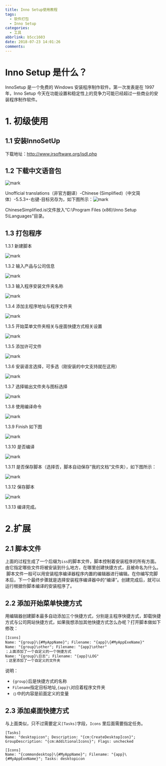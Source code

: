 ```yaml
---
title: Inno Setup使用教程
tags:
  - 软件打包
  - Inno Setup
categories:
  - 工具
abbrlink: b5cc1603
date: 2018-07-23 14:01:26
comments:
---
```

# Inno Setup 是什么？

 InnoSetup 是一个免费的 Windows 安装程序制作软件。第一次发表是在 1997 年，Inno Setup 今天在功能设置和稳定性上的竞争力可能已经超过一些商业的安装程序制作软件。

<!-- more -->

# 1. 初级使用

## 1.1 安装InnoSetUp

下载地址：http://www.jrsoftware.org/isdl.php

## 1.2 下载中文语音包

![mark](http://p3goxj4ar.bkt.clouddn.com/blog/180723/ebIhjL9BkH.png?imageslim)

Unofficial translations（非官方翻译）-Chinese (Simplified)（中文简体）-5.5.3+-右键-目标另存为，如下图所示：![mark](http://p3goxj4ar.bkt.clouddn.com/blog/180723/dkE6LfkHiL.png?imageslim)

ChineseSimplified.isl文件放入“C:\Program Files (x86)\Inno Setup 5\Languages”目录。

## 1.3 打包程序

1.3.1 新建脚本

![mark](http://p3goxj4ar.bkt.clouddn.com/blog/180723/e2a89CG88G.png?imageslim)

1.3.2 输入产品与公司信息

![mark](http://p3goxj4ar.bkt.clouddn.com/blog/180723/64mK78i66J.png?imageslim)

1.3.3 输入程序安装文件夹名称

![mark](http://p3goxj4ar.bkt.clouddn.com/blog/180723/AaABb11L8L.png?imageslim)

1.3.4 添加主程序地址与程序文件夹

![mark](http://p3goxj4ar.bkt.clouddn.com/blog/180723/aEJ3IDBdjK.png?imageslim)

1.3.5  开始菜单文件夹相关与座面快捷方式相关设置

![mark](http://p3goxj4ar.bkt.clouddn.com/blog/180723/DHjme0DffK.png?imageslim)

1.3.5 添加许可文件

![mark](http://p3goxj4ar.bkt.clouddn.com/blog/180723/BGAH1l18Gi.png?imageslim)

1.3.6 安装语言选择，可多选（刚安装的中文支持就在这用）

![mark](http://p3goxj4ar.bkt.clouddn.com/blog/180723/6hd2fi11fA.png?imageslim)

1.3.7 选择输出文件夹与图标选择

![mark](http://p3goxj4ar.bkt.clouddn.com/blog/180723/l8HK7GlA8k.png?imageslim)

1.3.8 使用编译命令

![mark](http://p3goxj4ar.bkt.clouddn.com/blog/180723/9L63gK57H7.png?imageslim)

1.3.9  Finish 如下图

![mark](http://p3goxj4ar.bkt.clouddn.com/blog/180723/eBgj85CBAe.png?imageslim)

1.3.10  是否编译

![mark](http://p3goxj4ar.bkt.clouddn.com/blog/180723/lbbkJciB5G.png?imageslim)

1.3.11 是否保存脚本（选择否，脚本自动保存”我的文档“文件夹），如下图所示： 

 ![mark](http://p3goxj4ar.bkt.clouddn.com/blog/180723/4llh5aeaGB.png?imageslim)



1.3.12 保存脚本

![mark](http://p3goxj4ar.bkt.clouddn.com/blog/180723/FB2dgEJJ65.png?imageslim)



1.3.13 编译完成。



# 2.扩展

## 2.1 脚本文件

上面的过程生成了一个后缀为`iss`的脚本文件，脚本控制着安装程序的所有方面。由它指定哪些文件将被安装到什么地方，在哪里创建快捷方式，且被命名为什么。  脚本文件一般可以用安装程序编译器程序内置的编辑器进行编辑。在你编写完脚本后，下一个最终步骤就是选择安装程序编译器中的“编译”。创建完成后，就可以运行根据你脚本编译的安装程序了。 

## 2.2 添加开始菜单快捷方式

用编辑器创建脚本最多自动添加三个快捷方式，分别是主程序快捷方式，卸载快捷方式与公司网站快捷方式，如果我想添加其他快捷方式怎么办呢？打开脚本做如下修改：

``` reStructuredText
[Icons]
Name: "{group}\{#MyAppName}"; Filename: "{app}\{#MyAppExeName}"
Name: "{group}\other"; Filename: "{app}\other"
；上面添加了一个自定义的一个快捷方式
Name: "{group}\日志"; Filename: "{app}\LOG"
；这里添加了一个自定义的文件夹
```

说明：

* `{group}`后是快捷方式的名称
* `Filename`指定目标地址,`{app}\`对应着程序文件夹
* `｛｝`中的内容是前面定义的变量

## 2.3 添加桌面快捷方式

与上面类似，只不过需要定义`[Tasks]`字段，`Icons` 里后面需要指定任务。

```
[Tasks]
Name: "desktopicon"; Description: "{cm:CreateDesktopIcon}"; GroupDescription: "{cm:AdditionalIcons}"; Flags: unchecked

[Icons]
Name: "{commondesktop}\{#MyAppName}"; Filename: "{app}\{#MyAppExeName}"; Tasks: desktopicon
```

